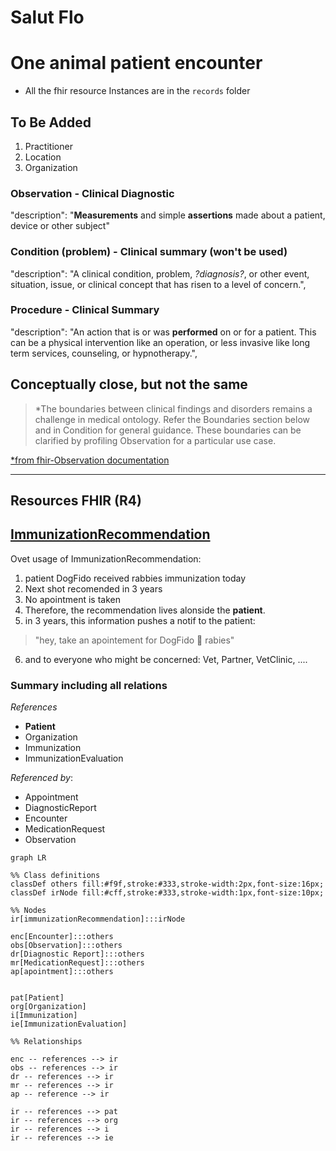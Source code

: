
# Salut Flo

# One animal patient encounter

- All the fhir resource Instances are in the `records` folder

## To Be Added

1. Practitioner
2. Location
3. Organization

### Observation - Clinical Diagnostic

"description": "**Measurements** and simple **assertions** made about a patient, device or other subject"

### Condition (problem) - Clinical summary (won't be used)

"description": "A clinical condition, problem, _?diagnosis?_, or other event, situation, issue, or clinical concept that has risen to a level of concern.",

### Procedure - Clinical Summary

"description": "An action that is or was **performed** on or for a patient. This can be a physical intervention like an operation, or less invasive like long term services, counseling, or hypnotherapy.",

## Conceptually close, but not the same

> *The boundaries between clinical findings and disorders remains a challenge in medical ontology. Refer the Boundaries section below and in Condition for general guidance. These boundaries can be clarified by profiling Observation for a particular use case.

[*from fhir-Observation documentation](https://hl7.org/fhir/R4/observation.html)

------

## Resources FHIR (R4)

## [ImmunizationRecommendation](https://hl7.org/fhir/R4/immunizationrecommendation.html)

Ovet usage of ImmunizationRecommendation: 
1. patient DogFido received rabbies immunization today
2. Next shot recomended in 3 years
3. No apointment is taken
4. Therefore, the recommendation lives alonside the **patient**.
5. in 3 years, this information pushes a notif to the patient:
> "hey, take an apointement for DogFido 🐶 rabies"
6. and to everyone who might be concerned: Vet, Partner, VetClinic, ....

### Summary including all relations

_References_ 
- **Patient**
- Organization
- Immunization
- ImmunizationEvaluation

_Referenced by_:
- Appointment
- DiagnosticReport
- Encounter
- MedicationRequest
- Observation

```mermaid
graph LR

%% Class definitions
classDef others fill:#f9f,stroke:#333,stroke-width:2px,font-size:16px;
classDef irNode fill:#cff,stroke:#333,stroke-width:1px,font-size:10px;

%% Nodes
ir[immunizationRecommendation]:::irNode

enc[Encounter]:::others
obs[Observation]:::others
dr[Diagnostic Report]:::others
mr[MedicationRequest]:::others
ap[apointment]:::others


pat[Patient]
org[Organization]
i[Immunization]
ie[ImmunizationEvaluation]

%% Relationships

enc -- references --> ir
obs -- references --> ir
dr -- references --> ir
mr -- references --> ir
ap -- reference --> ir

ir -- references --> pat
ir -- references --> org
ir -- references --> i
ir -- references --> ie

```
